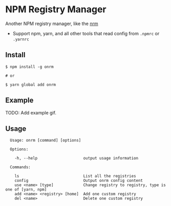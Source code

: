 # NPM Registry Manager

Another NPM registry manager, like the [nrm](https://github.com/Pana/nrm)

- Support npm, yarn, and all other tools that read config from `.npmrc` or `.yarnrc`

## Install

```
$ npm install -g onrm

# or

$ yarn global add onrm
```

## Example

TODO: Add example gif.

## Usage

```
  Usage: onrm [command] [options]

  Options:

    -h, --help                    output usage information

  Commands:

    ls                            List all the registries
    config                        Output onrm config content
    use <name> [type]             Change registry to registry, type is one of [yarn, npm]
    add <name> <registry> [home]  Add one custom registry
    del <name>                    Delete one custom registry
```

